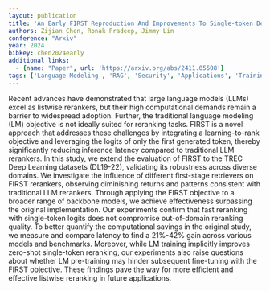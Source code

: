 ```yaml
---
layout: publication
title: 'An Early FIRST Reproduction And Improvements To Single-token Decoding For Fast Listwise Reranking'
authors: Zijian Chen, Ronak Pradeep, Jimmy Lin
conference: "Arxiv"
year: 2024
bibkey: chen2024early
additional_links:
  - {name: "Paper", url: 'https://arxiv.org/abs/2411.05508'}
tags: ['Language Modeling', 'RAG', 'Security', 'Applications', 'Training Techniques', 'Fine-Tuning', 'Reinforcement Learning', 'Pre-Training', 'Pretraining Methods']
---
```

Recent advances have demonstrated that large language models (LLMs) excel as
listwise rerankers, but their high computational demands remain a barrier to
widespread adoption. Further, the traditional language modeling (LM) objective
is not ideally suited for reranking tasks. FIRST is a novel approach that
addresses these challenges by integrating a learning-to-rank objective and
leveraging the logits of only the first generated token, thereby significantly
reducing inference latency compared to traditional LLM rerankers. In this
study, we extend the evaluation of FIRST to the TREC Deep Learning datasets
(DL19-22), validating its robustness across diverse domains. We investigate the
influence of different first-stage retrievers on FIRST rerankers, observing
diminishing returns and patterns consistent with traditional LLM rerankers.
Through applying the FIRST objective to a broader range of backbone models, we
achieve effectiveness surpassing the original implementation. Our experiments
confirm that fast reranking with single-token logits does not compromise
out-of-domain reranking quality. To better quantify the computational savings
in the original study, we measure and compare latency to find a 21%-42% gain
across various models and benchmarks. Moreover, while LM training implicitly
improves zero-shot single-token reranking, our experiments also raise questions
about whether LM pre-training may hinder subsequent fine-tuning with the FIRST
objective. These findings pave the way for more efficient and effective
listwise reranking in future applications.
